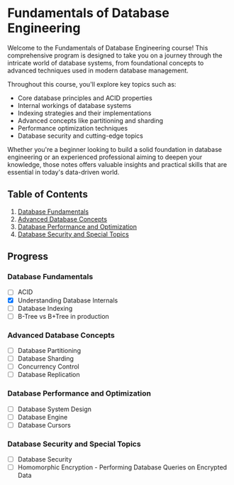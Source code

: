 # Fundamentals of Database Engineering
Welcome to the Fundamentals of Database Engineering course! This comprehensive program is designed to take you on a journey through the intricate world of database systems, from foundational concepts to advanced techniques used in modern database management.

Throughout this course, you'll explore key topics such as:

- Core database principles and ACID properties
- Internal workings of database systems
- Indexing strategies and their implementations
- Advanced concepts like partitioning and sharding
- Performance optimization techniques
- Database security and cutting-edge topics

Whether you're a beginner looking to build a solid foundation in database engineering or an experienced professional aiming to deepen your knowledge, those notes offers valuable insights and practical skills that are essential in today's data-driven world.

## Table of Contents

1. [Database Fundamentals](#database-fundamentals)
2. [Advanced Database Concepts](#advanced-database-concepts)
3. [Database Performance and Optimization](#database-performance-and-optimization)
4. [Database Security and Special Topics](#database-security-and-special-topics)

## Progress

### Database Fundamentals
- [ ] ACID
- [x] Understanding Database Internals
- [ ] Database Indexing
- [ ] B-Tree vs B+Tree in production

### Advanced Database Concepts
- [ ] Database Partitioning
- [ ] Database Sharding
- [ ] Concurrency Control
- [ ] Database Replication

### Database Performance and Optimization
- [ ] Database System Design
- [ ] Database Engine
- [ ] Database Cursors

### Database Security and Special Topics
- [ ] Database Security
- [ ] Homomorphic Encryption - Performing Database Queries on Encrypted Data
